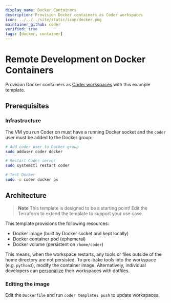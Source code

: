 ```yaml
---
display_name: Docker Containers
description: Provision Docker containers as Coder workspaces
icon: ../../../site/static/icon/docker.png
maintainer_github: coder
verified: true
tags: [docker, container]
---
```


# Remote Development on Docker Containers

Provision Docker containers as [Coder workspaces](https://coder.com/docs/coder-v2/latest) with this example template.

<!-- TODO: Add screenshot -->

## Prerequisites

### Infrastructure

The VM you run Coder on must have a running Docker socket and the `coder` user must be added to the Docker group:

```sh
# Add coder user to Docker group
sudo adduser coder docker

# Restart Coder server
sudo systemctl restart coder

# Test Docker
sudo -u coder docker ps
```

## Architecture

> **Note**
> This template is designed to be a starting point! Edit the Terraform to extend the template to support your use case.

This template provisions the following resources:

- Docker image (built by Docker socket and kept locally)
- Docker container pod (ephemeral)
- Docker volume (persistent on `/home/coder`)

This means, when the workspace restarts, any tools or files outside of the home directory are not persisted. To pre-bake tools into the workspace (e.g. `python3`), modify the container image. Alternatively, individual developers can [personalize](https://coder.com/docs/v2/latest/dotfiles) their workspaces with dotfiles.

### Editing the image

Edit the `Dockerfile` and run `coder templates push` to update workspaces.
